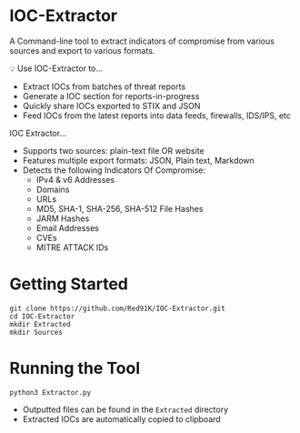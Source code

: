 # IOC-Extractor
A Command-line tool to extract indicators of compromise from various sources and export to various formats.

💡 Use IOC-Extractor to...
- Extract IOCs from batches of threat reports
- Generate a IOC section for reports-in-progress
- Quickly share IOCs exported to STIX and JSON
- Feed IOCs from the latest reports into data feeds, firewalls, IDS/IPS, etc

IOC Extractor...
- Supports two sources: plain-text file OR website
- Features multiple export formats: JSON, Plain text, Markdown
- Detects the following Indicators Of Compromise:
  - IPv4 & v6 Addresses
  - Domains
  - URLs
  - MD5, SHA-1, SHA-256, SHA-512 File Hashes
  - JARM Hashes
  - Email Addresses
  - CVEs
  - MITRE ATTACK IDs

# Getting Started
```
git clone https://github.com/Red91K/IOC-Extractor.git
cd IOC-Extractor
mkdir Extracted
mkdir Sources
```

# Running the Tool
```
python3 Extractor.py  
```
- Outputted files can be found in the `Extracted` directory
- Extracted IOCs are automatically copied to clipboard
